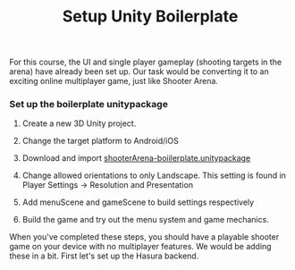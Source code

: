 ﻿---
title: "Setup Unity Boilerplate"
metaTitle: "Shooter Arena boilerplate setup | GraphQL Unity Hasura Tutorial"
metaDescription: "Set up the boilerplate version of Shooter which includes a working menu system and single player shooting mechanics"
---

For this course, the UI and single player gameplay (shooting targets in the arena) have already been set up.
Our task would be converting it to an exciting online multiplayer game, just like Shooter Arena.

### Set up the boilerplate unitypackage

1. Create a new 3D Unity project.

2. Change the target platform to Android/iOS

3. Download and import [shooterArena-boiilerplate.unitypackage](https://graphql-engine-cdn.hasura.io/learn-hasura/boilerplates/unity/boilerplate.zip)

4. Change allowed orientations to only Landscape. This setting is found in Player Settings -> Resolution and Presentation

5. Add menuScene and gameScene to build settings respectively

6. Build the game and try out the menu system and game mechanics.

When you've completed these steps, you should have a playable shooter game on your device with no multiplayer features. 
We would be adding these in a bit. First let's set up the Hasura backend.
